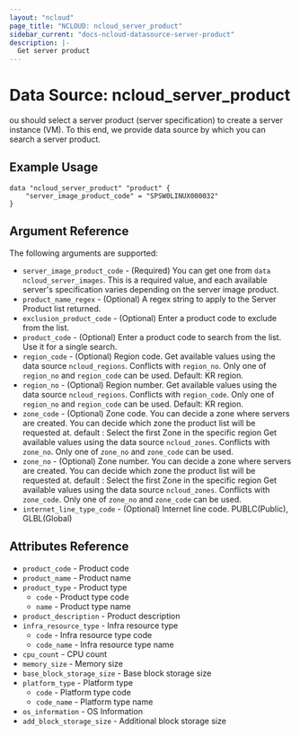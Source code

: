 ```yaml
---
layout: "ncloud"
page_title: "NCLOUD: ncloud_server_product"
sidebar_current: "docs-ncloud-datasource-server-product"
description: |-
  Get server product
---
```


# Data Source: ncloud_server_product

ou should select a server product (server specification) to create a server instance (VM).
To this end, we provide data source by which you can search a server product.

## Example Usage

```hcl
data "ncloud_server_product" "product" {
	"server_image_product_code" = "SPSW0LINUX000032"
}
```

## Argument Reference

The following arguments are supported:

* `server_image_product_code` - (Required) You can get one from `data ncloud_server_images`. This is a required value, and each available server's specification varies depending on the server image product.
* `product_name_regex` - (Optional) A regex string to apply to the Server Product list returned.
* `exclusion_product_code` - (Optional) Enter a product code to exclude from the list.
* `product_code` - (Optional) Enter a product code to search from the list. Use it for a single search.
* `region_code` - (Optional) Region code. Get available values using the data source `ncloud_regions`.
    Conflicts with `region_no`. Only one of `region_no` and `region_code` can be used.
    Default: KR region.
* `region_no` - (Optional) Region number. Get available values using the data source `ncloud_regions`.
    Conflicts with `region_code`. Only one of `region_no` and `region_code` can be used.
    Default: KR region.
* `zone_code` - (Optional) Zone code. You can decide a zone where servers are created. You can decide which zone the product list will be requested at. default : Select the first Zone in the specific region
    Get available values using the data source `ncloud_zones`.
    Conflicts with `zone_no`. Only one of `zone_no` and `zone_code` can be used.
* `zone_no` - (Optional) Zone number. You can decide a zone where servers are created. You can decide which zone the product list will be requested at. default : Select the first Zone in the specific region
    Get available values using the data source `ncloud_zones`.
    Conflicts with `zone_code`. Only one of `zone_no` and `zone_code` can be used.
* `internet_line_type_code` - (Optional) Internet line code. PUBLC(Public), GLBL(Global)

## Attributes Reference

* `product_code` - Product code
* `product_name` - Product name
* `product_type` - Product type
    * `code` - Product type code
    * `name` - Product type name
* `product_description` - Product description
* `infra_resource_type` - Infra resource type
    * `code` - Infra resource type code
    * `code_name` - Infra resource type name
* `cpu_count` - CPU count
* `memory_size` - Memory size
* `base_block_storage_size` - Base block storage size
* `platform_type` - Platform type
    * `code` - Platform type code
    * `code_name` - Platform type name
* `os_information` - OS Information
* `add_block_storage_size` - Additional block storage size